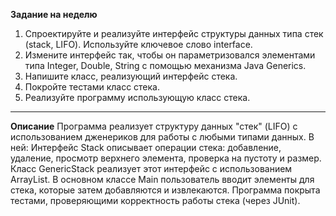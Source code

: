 **Задание на неделю**
1. Спроектируйте и реализуйте интерфейс структуры данных типа стек (stack, LIFO). Используйте ключевое слово interface.
2. Измените интерфейс так, чтобы он параметризовался элементами типа Integer, Double, String с помощью механизма Java Generics.  
3. Напишите класс, реализующий интерфейс стека.
4. Покройте тестами класс стека.
5. Реализуйте программу использующую класс стека.
***
**Описание**
Программа реализует структуру данных "стек" (LIFO) с использованием дженериков для работы с любыми типами данных. В ней:
    Интерфейс Stack<T> описывает операции стека: добавление, удаление, просмотр верхнего элемента, проверка на пустоту и размер.
    Класс GenericStack<T> реализует этот интерфейс с использованием ArrayList.
    В основном классе Main пользователь вводит элементы для стека, которые затем добавляются и извлекаются.
    Программа покрыта тестами, проверяющими корректность работы стека (через JUnit).